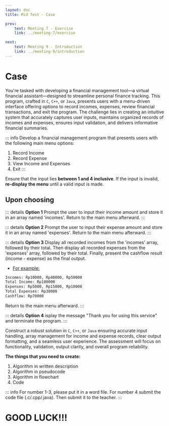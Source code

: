 ```yaml
---
layout: doc
title: Mid Test - Case

prev:
    text: Meeting 7 - Exercise
    link: ../meeting-7/exercise

next:
    text: Meeting 9 - Introduction
    link: ../meeting-9/introduction
---
```


# Case
You're tasked with developing a financial management tool—a virtual financial assistant—designed to streamline personal finance tracking. This program, crafted in `C`, `C++`, or `Java`, presents users with a menu-driven interface offering options to record incomes, expenses, review financial transactions, and exit the program. The challenge lies in creating an intuitive system that accurately captures user inputs, maintains organized records of incomes and expenses, ensures input validation, and delivers informative financial summaries.
    
::: info 
Develop a financial management program that presents users with the following main menu options:
1. Record Income
2. Record Expense
3. View Income and Expenses
4. Exit
:::  
  
Ensure that the input lies __between 1 and 4 inclusive__. If the input is invalid, __re-display the menu__ until a valid input is made.

## Upon choosing

::: details __Option 1__
Prompt the user to input their income amount and store it in an array named 'incomes'. Return to the main menu afterward.
:::

::: details __Option 2__
Prompt the user to input their expense amount and store it in an array named 'expenses'. Return to the main menu afterward.
:::

::: details __Option 3__
Display all recorded incomes from the 'incomes' array, followed by their total. Then display all recorded expenses from the 'expenses' array, followed by their total. Finally, present the cashflow result (income - expense) as the final output.
- <u>For example:</u>
```txt
Incomes: Rp10000, Rp40000, Rp50000
Total Income: Rp100000
Expenses: Rp5000, Rp15000, Rp10000
Total Expenses: Rp30000
Cashflow: Rp70000
```
Return to the main menu afterward.
:::

::: details __Option 4__
isplay the message "Thank you for using this service" and terminate the program.
:::

Construct a robust solution in `C`, `C++`, or `Java` ensuring accurate input handling, array management for income and expense records, clear output formatting, and a seamless user experience. The assessment will focus on functionality, validation, output clarity, and overall program reliability.  
  
__The things that you need to create:__
1. Algorithm in written description
2. Algorithm in pseudocode
3. Algorithm in flowchart
4. Code

::: info 
For number 1-3, please put it in a word file. For number 4 submit the code file (.c/.cpp/.java). Then submit it to the teacher.
:::

# GOOD LUCK!!!


